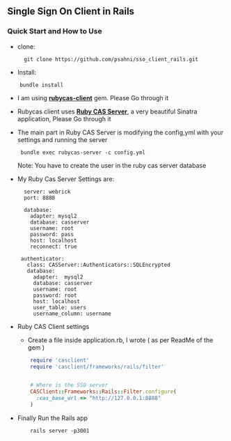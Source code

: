 ## Single Sign On Client in Rails

### Quick Start and How to Use

* clone:

  ```
    git clone https://github.com/psahni/sso_client_rails.git
  ```

* Install:
```
    bundle install
```

* I am using **[rubycas-client](https://github.com/rubycas/rubycas-client)** gem. Please Go through it

* Rubycas client uses **[Ruby CAS Server](https://github.com/rubycas/rubycas-server)**, a very beautiful Sinatra application, Please Go through it

* The main part in Ruby CAS Server is modifying the config,yml with your settings and running the server

   ```
    bundle exec rubycas-server -c config.yml
   ```

    Note: You have to create the user in the ruby cas server database

* My Ruby Cas Server Settings are:

    ```
      server: webrick
      port: 8888

      database:
        adapter: mysql2
        database: casserver
        username: root
        password: pass
        host: localhost
        reconnect: true

     authenticator:
       class: CASServer::Authenticators::SQLEncrypted
       database:
         adapter:  mysql2
         database: casserver
         username: root
         password: root
         host: localhost
         user_table: users
         username_column: username

    ```



* Ruby CAS Client settings

   - Create a file inside application.rb, I wrote ( as per ReadMe of the gem )

   ```ruby
       require 'casclient'
       require 'casclient/frameworks/rails/filter'


       # Where is the SSO server
       CASClient::Frameworks::Rails::Filter.configure(
         :cas_base_url => "http://127.0.0.1:8888"
       )
   ```

* Finally Run the Rails app

    ```
        rails server -p3001
    ```
